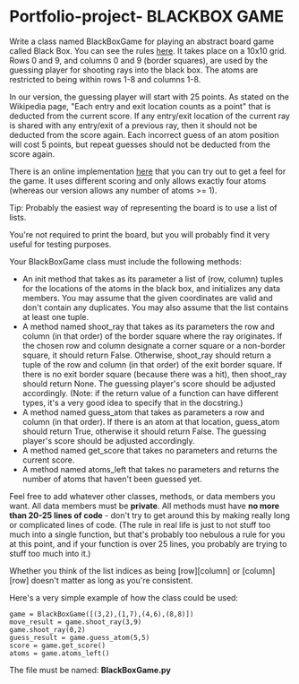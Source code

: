# Portfolio-project- BLACKBOX GAME


Write a class named BlackBoxGame for playing an abstract board game called Black Box.  You can see the rules [here](https://en.wikipedia.org/wiki/Black_Box_(game)).  It takes place on a 10x10 grid.  Rows 0 and 9, and columns 0 and 9 (border squares), are used by the guessing player for shooting rays into the black box.  The atoms are restricted to being within rows 1-8 and columns 1-8.

In our version, the guessing player will start with 25 points.  As stated on the Wikipedia page, "Each entry and exit location counts as a point" that is deducted from the current score. If any entry/exit location of the current ray is shared with any entry/exit of a previous ray, then it should not be deducted from the score again. Each incorrect guess of an atom position will cost 5 points, but repeat guesses should not be deducted from the score again.

There is an online implementation [here](http://www.pythononline.co.uk/blackbox/) that you can try out to get a feel for the game.  It uses different scoring and only allows exactly four atoms (whereas our version allows any number of atoms >= 1).

Tip: Probably the easiest way of representing the board is to use a list of lists.

You're not required to print the board, but you will probably find it very useful for testing purposes.

Your BlackBoxGame class must include the following methods:
* An init method that takes as its parameter a list of (row, column) tuples for the locations of the atoms in the black box, and initializes any data members.  You may assume that the given coordinates are valid and don't contain any duplicates.  You may also assume that the list contains at least one tuple.
* A method named shoot_ray that takes as its parameters the row and column (in that order) of the border square where the ray originates.  If the chosen row and column designate a corner square or a non-border square, it should return False.  Otherwise, shoot_ray should return a tuple of the row and column (in that order) of the exit border square.  If there is no exit border square (because there was a hit), then shoot_ray should return None.  The guessing player's score should be adjusted accordingly. (Note: if the return value of a function can have different types, it's a very good idea to specify that in the docstring.)
* A method named guess_atom that takes as parameters a row and column (in that order).  If there is an atom at that location, guess_atom should return True, otherwise it should return False.  The guessing player's score should be adjusted accordingly. 
* A method named get_score that takes no parameters and returns the current score.
* A method named atoms_left that takes no parameters and returns the number of atoms that haven't been guessed yet.

Feel free to add whatever other classes, methods, or data members you want.  All data members must be **private**.  All methods must have **no more than 20-25 lines of code** - don't try to get around this by making really long or complicated lines of code.  (The rule in real life is just to not stuff too much into a single function, but that's probably too nebulous a rule for you at this point, and if your function is over 25 lines, you probably are trying to stuff too much into it.)

Whether you think of the list indices as being [row][column] or [column][row] doesn't matter as long as you're consistent.

Here's a very simple example of how the class could be used:
```
game = BlackBoxGame([(3,2),(1,7),(4,6),(8,8)])
move_result = game.shoot_ray(3,9)
game.shoot_ray(0,2)
guess_result = game.guess_atom(5,5)
score = game.get_score()
atoms = game.atoms_left()
```
The file must be named: **BlackBoxGame.py**
